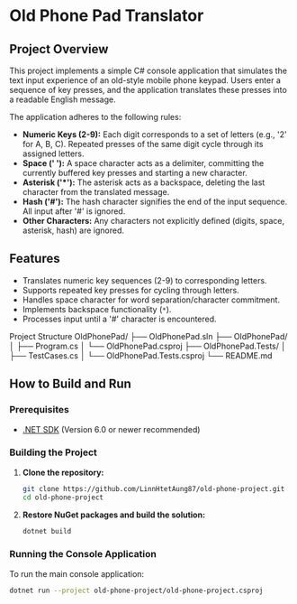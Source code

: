 # Old Phone Pad Translator

## Project Overview

This project implements a simple C# console application that simulates the text input experience of an old-style mobile phone keypad. Users enter a sequence of key presses, and the application translates these presses into a readable English message.

The application adheres to the following rules:
* **Numeric Keys (2-9):** Each digit corresponds to a set of letters (e.g., '2' for A, B, C). Repeated presses of the same digit cycle through its assigned letters.
* **Space (' '):** A space character acts as a delimiter, committing the currently buffered key presses and starting a new character.
* **Asterisk ('*'):** The asterisk acts as a backspace, deleting the last character from the translated message.
* **Hash ('#'):** The hash character signifies the end of the input sequence. All input after '#' is ignored.
* **Other Characters:** Any characters not explicitly defined (digits, space, asterisk, hash) are ignored.

## Features

* Translates numeric key sequences (2-9) to corresponding letters.
* Supports repeated key presses for cycling through letters.
* Handles space character for word separation/character commitment.
* Implements backspace functionality (`*`).
* Processes input until a '#' character is encountered.

Project Structure
OldPhonePad/
├── OldPhonePad.sln
├── OldPhonePad/
│   ├── Program.cs
│   └── OldPhonePad.csproj
├── OldPhonePad.Tests/
│   ├── TestCases.cs
│   └── OldPhonePad.Tests.csproj
└── README.md

## How to Build and Run

### Prerequisites

* [.NET SDK](https://dotnet.microsoft.com/download) (Version 6.0 or newer recommended)

### Building the Project

1.  **Clone the repository:**
    ```bash
    git clone https://github.com/LinnHtetAung87/old-phone-project.git
    cd old-phone-project
    ```

2.  **Restore NuGet packages and build the solution:**
    ```bash
    dotnet build
    ```

### Running the Console Application

To run the main console application:
```bash
dotnet run --project old-phone-project/old-phone-project.csproj
